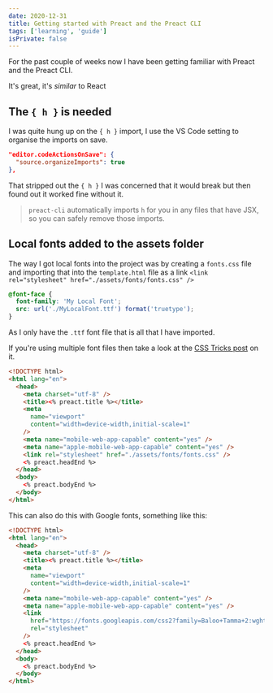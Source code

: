 ```yaml
---
date: 2020-12-31
title: Getting started with Preact and the Preact CLI
tags: ['learning', 'guide']
isPrivate: false
---
```


For the past couple of weeks now I have been getting familiar with
Preact and the Preact CLI.

It's great, it's _similar_ to React

## The `{ h }` is needed

I was quite hung up on the `{ h }` import, I use the VS Code setting
to organise the imports on save.

```json
"editor.codeActionsOnSave": {
  "source.organizeImports": true
},
```

That stripped out the `{ h }` I was concerned that it would break but
then found out it worked fine without it.

> `preact-cli` automatically imports `h` for you in any files that
> have JSX, so you can safely remove those imports.

## Local fonts added to the assets folder

The way I got local fonts into the project was by creating a
`fonts.css` file and importing that into the `template.html` file as a
link `<link rel="stylesheet" href="./assets/fonts/fonts.css" />`

```css
@font-face {
  font-family: 'My Local Font';
  src: url('./MyLocalFont.ttf') format('truetype');
}
```

As I only have the `.ttf` font file that is all that I have imported.

If you're using multiple font files then take a look at the [CSS
Tricks post] on it.

```html
<!DOCTYPE html>
<html lang="en">
  <head>
    <meta charset="utf-8" />
    <title><% preact.title %></title>
    <meta
      name="viewport"
      content="width=device-width,initial-scale=1"
    />
    <meta name="mobile-web-app-capable" content="yes" />
    <meta name="apple-mobile-web-app-capable" content="yes" />
    <link rel="stylesheet" href="./assets/fonts/fonts.css" />
    <% preact.headEnd %>
  </head>
  <body>
    <% preact.bodyEnd %>
  </body>
</html>
```

This can also do this with Google fonts, something like this:

```html
<!DOCTYPE html>
<html lang="en">
  <head>
    <meta charset="utf-8" />
    <title><% preact.title %></title>
    <meta
      name="viewport"
      content="width=device-width,initial-scale=1"
    />
    <meta name="mobile-web-app-capable" content="yes" />
    <meta name="apple-mobile-web-app-capable" content="yes" />
    <link
      href="https://fonts.googleapis.com/css2?family=Baloo+Tamma+2:wght@400;700&family=BioRhyme+Expanded:wght@400;700&display=swap"
      rel="stylesheet"
    />
    <% preact.headEnd %>
  </head>
  <body>
    <% preact.bodyEnd %>
  </body>
</html>
```

<!-- Links -->

[css tricks post]:
  https://css-tricks.com/snippets/css/using-font-face/
